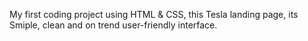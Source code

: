 My first coding project using HTML & CSS, this Tesla landing page, its Smiple, clean and on trend user-friendly interface.
